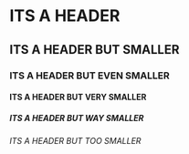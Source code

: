 # ITS A HEADER
## ITS A HEADER BUT SMALLER
### ITS A HEADER BUT EVEN SMALLER
#### ITS A HEADER BUT VERY SMALLER
##### ITS A HEADER BUT WAY SMALLER
###### ITS A HEADER BUT TOO SMALLER
